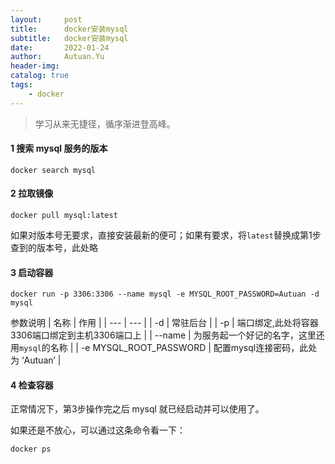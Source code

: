 ```yaml
---
layout:     post
title:      docker安装mysql
subtitle:   docker安装mysql
date:       2022-01-24
author:     Autuan.Yu
header-img:
catalog: true
tags:
    - docker
---
```


> 学习从来无捷径，循序渐进登高峰。


#### 1 搜索 mysql 服务的版本
````
docker search mysql
````

#### 2 拉取镜像
````
docker pull mysql:latest
````
如果对版本号无要求，直接安装最新的便可；如果有要求，将`latest`替换成第1步查到的版本号，此处略

#### 3 启动容器
````
docker run -p 3306:3306 --name mysql -e MYSQL_ROOT_PASSWORD=Autuan -d mysql
````
参数说明
| 名称 | 作用 |
| --- | --- |
| -d | 常驻后台 |
| -p | 端口绑定,此处将容器3306端口绑定到主机3306端口上 |
| --name | 为服务起一个好记的名字，这里还用`mysql`的名称 |
| -e MYSQL_ROOT_PASSWORD | 配置mysql连接密码，此处为 ‘Autuan’ |

 

#### 4 检查容器
正常情况下，第3步操作完之后 mysql 就已经启动并可以使用了。  

如果还是不放心，可以通过这条命令看一下：  
````
docker ps
````

